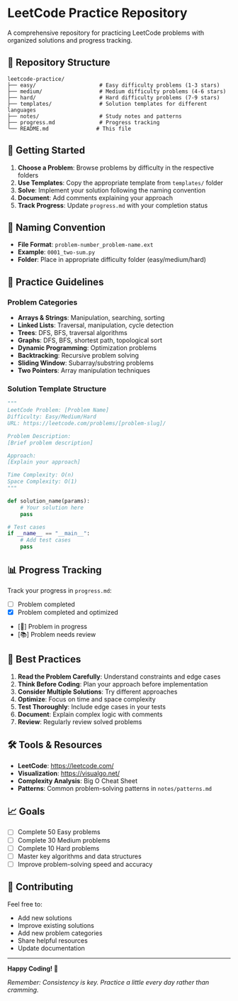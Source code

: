 # LeetCode Practice Repository

A comprehensive repository for practicing LeetCode problems with organized solutions and progress tracking.

## 📁 Repository Structure

```
leetcode-practice/
├── easy/                    # Easy difficulty problems (1-3 stars)
├── medium/                  # Medium difficulty problems (4-6 stars)
├── hard/                    # Hard difficulty problems (7-9 stars)
├── templates/               # Solution templates for different languages
├── notes/                   # Study notes and patterns
├── progress.md              # Progress tracking
└── README.md               # This file
```

## 🚀 Getting Started

1. **Choose a Problem**: Browse problems by difficulty in the respective folders
2. **Use Templates**: Copy the appropriate template from `templates/` folder
3. **Solve**: Implement your solution following the naming convention
4. **Document**: Add comments explaining your approach
5. **Track Progress**: Update `progress.md` with your completion status

## 📝 Naming Convention

- **File Format**: `problem-number_problem-name.ext`
- **Example**: `0001_two-sum.py`
- **Folder**: Place in appropriate difficulty folder (easy/medium/hard)

## 🎯 Practice Guidelines

### Problem Categories
- **Arrays & Strings**: Manipulation, searching, sorting
- **Linked Lists**: Traversal, manipulation, cycle detection
- **Trees**: DFS, BFS, traversal algorithms
- **Graphs**: DFS, BFS, shortest path, topological sort
- **Dynamic Programming**: Optimization problems
- **Backtracking**: Recursive problem solving
- **Sliding Window**: Subarray/substring problems
- **Two Pointers**: Array manipulation techniques

### Solution Template Structure
```python
"""
LeetCode Problem: [Problem Name]
Difficulty: Easy/Medium/Hard
URL: https://leetcode.com/problems/[problem-slug]/

Problem Description:
[Brief problem description]

Approach:
[Explain your approach]

Time Complexity: O(n)
Space Complexity: O(1)
"""

def solution_name(params):
    # Your solution here
    pass

# Test cases
if __name__ == "__main__":
    # Add test cases
    pass
```

## 📊 Progress Tracking

Track your progress in `progress.md`:
- [ ] Problem completed
- [x] Problem completed and optimized
- [🔄] Problem in progress
- [📚] Problem needs review

## 🌟 Best Practices

1. **Read the Problem Carefully**: Understand constraints and edge cases
2. **Think Before Coding**: Plan your approach before implementation
3. **Consider Multiple Solutions**: Try different approaches
4. **Optimize**: Focus on time and space complexity
5. **Test Thoroughly**: Include edge cases in your tests
6. **Document**: Explain complex logic with comments
7. **Review**: Regularly review solved problems

## 🛠️ Tools & Resources

- **LeetCode**: https://leetcode.com/
- **Visualization**: https://visualgo.net/
- **Complexity Analysis**: Big O Cheat Sheet
- **Patterns**: Common problem-solving patterns in `notes/patterns.md`

## 📈 Goals

- [ ] Complete 50 Easy problems
- [ ] Complete 30 Medium problems  
- [ ] Complete 10 Hard problems
- [ ] Master key algorithms and data structures
- [ ] Improve problem-solving speed and accuracy

## 🤝 Contributing

Feel free to:
- Add new solutions
- Improve existing solutions
- Add new problem categories
- Share helpful resources
- Update documentation

---

**Happy Coding! 🎉**

*Remember: Consistency is key. Practice a little every day rather than cramming.*
